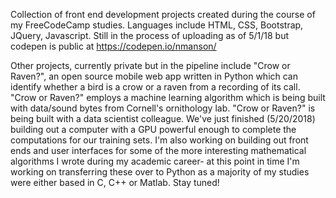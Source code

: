 Collection of front end development projects created during the course of my FreeCodeCamp studies.  Languages include HTML, CSS, Bootstrap, JQuery, Javascript.  Still in the process of uploading as of 5/1/18 but codepen is public at https://codepen.io/nmanson/

Other projects, currently private but in the pipeline include "Crow or Raven?", an open source mobile web app written in Python which can identify whether a bird is a crow or a raven from a recording of its call.  "Crow or Raven?" employs a machine learning algorithm which is being built with data/sound bytes from Cornell's ornithology lab.  "Crow or Raven?" is being built with a data scientist colleague.  We've just finished (5/20/2018) building out a computer with a GPU powerful enough to complete the computations for our training sets.  I'm also working on building out front ends and user interfaces for some of the more interesting mathematical algorithms I wrote during my academic career- at this point in time I'm working on transferring these over to Python as a majority of my studies were either based in C, C++ or Matlab. Stay tuned!
